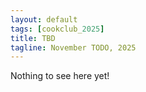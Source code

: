 ```yaml
---
layout: default
tags: [cookclub_2025]
title: TBD
tagline: November TODO, 2025
---
```


Nothing to see here yet!
